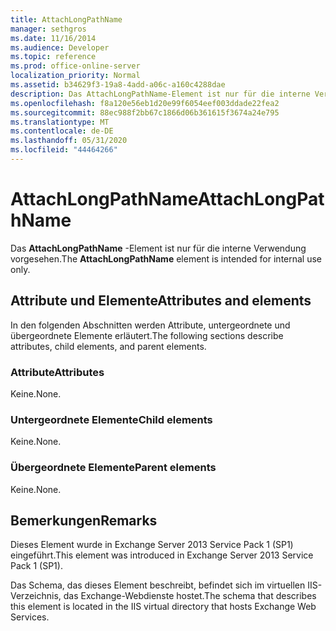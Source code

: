 ```yaml
---
title: AttachLongPathName
manager: sethgros
ms.date: 11/16/2014
ms.audience: Developer
ms.topic: reference
ms.prod: office-online-server
localization_priority: Normal
ms.assetid: b34629f3-19a8-4add-a06c-a160c4288dae
description: Das AttachLongPathName-Element ist nur für die interne Verwendung vorgesehen.
ms.openlocfilehash: f8a120e56eb1d20e99f6054eef003ddade22fea2
ms.sourcegitcommit: 88ec988f2bb67c1866d06b361615f3674a24e795
ms.translationtype: MT
ms.contentlocale: de-DE
ms.lasthandoff: 05/31/2020
ms.locfileid: "44464266"
---
```

# <a name="attachlongpathname"></a><span data-ttu-id="203ee-103">AttachLongPathName</span><span class="sxs-lookup"><span data-stu-id="203ee-103">AttachLongPathName</span></span>

<span data-ttu-id="203ee-104">Das **AttachLongPathName** -Element ist nur für die interne Verwendung vorgesehen.</span><span class="sxs-lookup"><span data-stu-id="203ee-104">The **AttachLongPathName** element is intended for internal use only.</span></span> 

## <a name="attributes-and-elements"></a><span data-ttu-id="203ee-105">Attribute und Elemente</span><span class="sxs-lookup"><span data-stu-id="203ee-105">Attributes and elements</span></span>

<span data-ttu-id="203ee-106">In den folgenden Abschnitten werden Attribute, untergeordnete und übergeordnete Elemente erläutert.</span><span class="sxs-lookup"><span data-stu-id="203ee-106">The following sections describe attributes, child elements, and parent elements.</span></span>
  
### <a name="attributes"></a><span data-ttu-id="203ee-107">Attribute</span><span class="sxs-lookup"><span data-stu-id="203ee-107">Attributes</span></span>

<span data-ttu-id="203ee-108">Keine.</span><span class="sxs-lookup"><span data-stu-id="203ee-108">None.</span></span>
  
### <a name="child-elements"></a><span data-ttu-id="203ee-109">Untergeordnete Elemente</span><span class="sxs-lookup"><span data-stu-id="203ee-109">Child elements</span></span>

<span data-ttu-id="203ee-110">Keine.</span><span class="sxs-lookup"><span data-stu-id="203ee-110">None.</span></span>
  
### <a name="parent-elements"></a><span data-ttu-id="203ee-111">Übergeordnete Elemente</span><span class="sxs-lookup"><span data-stu-id="203ee-111">Parent elements</span></span>

<span data-ttu-id="203ee-112">Keine.</span><span class="sxs-lookup"><span data-stu-id="203ee-112">None.</span></span>
  
## <a name="remarks"></a><span data-ttu-id="203ee-113">Bemerkungen</span><span class="sxs-lookup"><span data-stu-id="203ee-113">Remarks</span></span>

<span data-ttu-id="203ee-114">Dieses Element wurde in Exchange Server 2013 Service Pack 1 (SP1) eingeführt.</span><span class="sxs-lookup"><span data-stu-id="203ee-114">This element was introduced in Exchange Server 2013 Service Pack 1 (SP1).</span></span>
  
<span data-ttu-id="203ee-115">Das Schema, das dieses Element beschreibt, befindet sich im virtuellen IIS-Verzeichnis, das Exchange-Webdienste hostet.</span><span class="sxs-lookup"><span data-stu-id="203ee-115">The schema that describes this element is located in the IIS virtual directory that hosts Exchange Web Services.</span></span>
  

